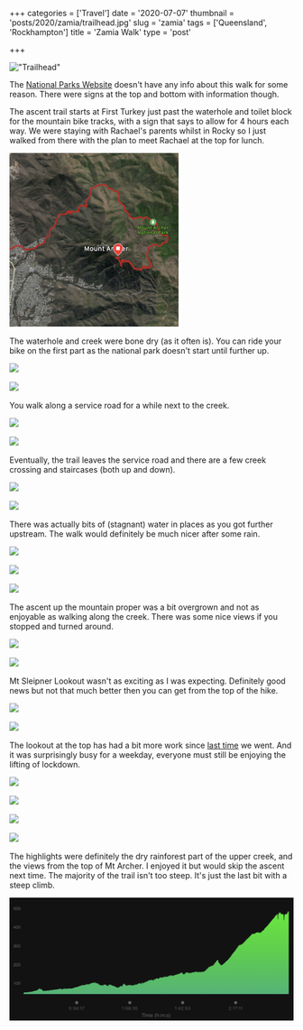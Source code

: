 +++
categories = ['Travel']
date = '2020-07-07'
thumbnail = 'posts/2020/zamia/trailhead.jpg'
slug = 'zamia'
tags = ['Queensland', 'Rockhampton']
title = 'Zamia Walk'
type = 'post'

+++

!["Trailhead"](trailhead.jpg)

The [National Parks Website](https://parks.des.qld.gov.au/parks/mount-archer/about) doesn't have any info about this walk for some reason. There were signs at the top and bottom with information though.

The ascent trail starts at First Turkey just past the waterhole and toilet block for the mountain bike tracks, with a sign that says to allow for 4 hours each way. We were staying with Rachael's parents whilst in Rocky so I just walked from there with the plan to meet Rachael at the top for lunch.

![](map.png)

The waterhole and creek were bone dry (as it often is). You can ride your bike on the first part as the national park doesn't start until further up.

![](20200707_075638.jpg)

![](20200707_075648.jpg)

You walk along a service road for a while next to the creek.

![](20200707_082255.jpg)

![](20200707_082327.jpg)

Eventually, the trail leaves the service road and there are a few creek crossing and staircases (both up and down).

![](20200707_083131.jpg)

![](20200707_083325.jpg)

There was actually bits of (stagnant) water in places as you got further upstream. The walk would definitely be much nicer after some rain.

![](20200707_084344.jpg)

![](20200707_084503.jpg)

![](20200707_085833.jpg)

The ascent up the mountain proper was a bit overgrown and not as enjoyable as walking along the creek. There was some nice views if you stopped and turned around.

![](20200707_092205.jpg)

![](20200707_092350.jpg)

Mt Sleipner Lookout wasn't as exciting as I was expecting. Definitely good news but not that much better then you can get from the top of the hike.

![](20200707_095547.jpg)

![](20200707_101740.jpg)

The lookout at the top has had a bit more work since [last time](/posts/2018/rocky-again/) we went. And it was surprisingly busy for a weekday, everyone must still be enjoying the lifting of lockdown.

![](20200707_103819.jpg)

![](20200707_105228.jpg)

![](20200707_113316.jpg)

![](20200707_120751.jpg)

The highlights were definitely the dry rainforest part of the upper creek, and the views from the top of Mt Archer. I enjoyed it but would skip the ascent next time. The majority of the trail isn't too steep. It's just the last bit with a steep climb.

![](elevation.png)
